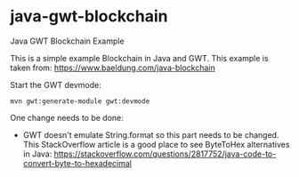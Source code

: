 # java-gwt-blockchain
Java GWT Blockchain Example

This is a simple example Blockchain in Java and GWT. 
This example is taken from: https://www.baeldung.com/java-blockchain

Start the GWT devmode:
```
mvn gwt:generate-module gwt:devmode
```

One change needs to be done:
- GWT doesn't emulate String.format so this part needs to be changed. This StackOverflow article 
is a good place to see ByteToHex alternatives in Java: 
https://stackoverflow.com/questions/2817752/java-code-to-convert-byte-to-hexadecimal
